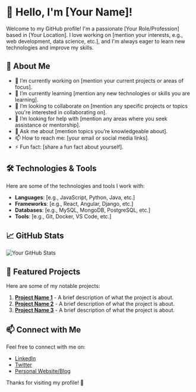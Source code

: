 # 👋 Hello, I'm [Your Name]!

Welcome to my GitHub profile! I'm a passionate [Your Role/Profession] based in [Your Location]. I love working on [mention your interests, e.g., web development, data science, etc.], and I'm always eager to learn new technologies and improve my skills.

## 🌱 About Me

- 🔭 I’m currently working on [mention your current projects or areas of focus].
- 🌱 I’m currently learning [mention any new technologies or skills you are learning].
- 👯 I’m looking to collaborate on [mention any specific projects or topics you're interested in collaborating on].
- 🤔 I’m looking for help with [mention any areas where you seek assistance or mentorship].
- 💬 Ask me about [mention topics you’re knowledgeable about].
- 📫 How to reach me: [your email or social media links].
- ⚡ Fun fact: [share a fun fact about yourself].

## 🛠️ Technologies & Tools

Here are some of the technologies and tools I work with:

- **Languages**: [e.g., JavaScript, Python, Java, etc.]
- **Frameworks**: [e.g., React, Angular, Django, etc.]
- **Databases**: [e.g., MySQL, MongoDB, PostgreSQL, etc.]
- **Tools**: [e.g., Git, Docker, VS Code, etc.]

## 📈 GitHub Stats

![Your GitHub Stats](https://github-readme-stats.vercel.app/api?username=yourusername&show_icons=true&theme=radical)

## 🌟 Featured Projects

Here are some of my notable projects:

1. **[Project Name 1](link-to-your-project)** - A brief description of what the project is about.
2. **[Project Name 2](link-to-your-project)** - A brief description of what the project is about.
3. **[Project Name 3](link-to-your-project)** - A brief description of what the project is about.

## 📫 Connect with Me

Feel free to connect with me on:

- [LinkedIn](your-linkedin-url)
- [Twitter](your-twitter-url)
- [Personal Website/Blog](your-website-url)

Thanks for visiting my profile! 🌟
